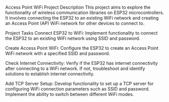 Access Point WiFi Project
Description
This project aims to explore the functionality of wireless communication libraries on ESP32 microcontrollers. It involves connecting the ESP32 to an existing WiFi network and creating an Access Point (AP) WiFi network for other devices to connect to.

Project Tasks
Connect ESP32 to WiFi: Implement functionality to connect the ESP32 to an existing WiFi network using SSID and password.

Create Access Point WiFi: Configure the ESP32 to create an Access Point WiFi network with a specified SSID and password.

Check Internet Connectivity: Verify if the ESP32 has internet connectivity after connecting to a WiFi network. If not, troubleshoot and identify solutions to establish internet connectivity.

Add TCP Server Setup: Develop functionality to set up a TCP server for configuring WiFi connection parameters such as SSID and password. Implement the ability to switch between different WiFi modes.

